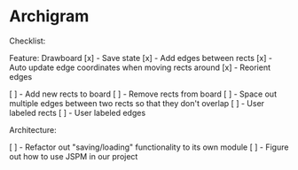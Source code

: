 # Archigram

Checklist:

Feature: Drawboard
  [x] - Save state 
  [x] - Add edges between rects
  [x] - Auto update edge coordinates when moving rects around
  [x]   - Reorient edges

  [ ] - Add new rects to board
  [ ] - Remove rects from board
  [ ] - Space out multiple edges between two rects so that they don't overlap
  [ ] - User labeled rects
  [ ] - User labeled edges



Architecture:

  [ ] - Refactor out "saving/loading" functionality to its own module
  [ ] - Figure out how to use JSPM in our project



